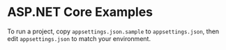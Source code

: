 # ASP.NET Core Examples

To run a project, copy `appsettings.json.sample` to `appsettings.json`, then
edit `appsettings.json` to match your environment.